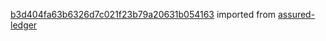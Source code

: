 [b3d404fa63b6326d7c021f23b79a20631b054163](https://github.com/insolar/assured-ledger/commit/b3d404fa63b6326d7c021f23b79a20631b054163) imported from [assured-ledger](https://github.com/insolar/assured-ledger)
